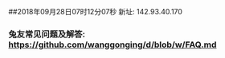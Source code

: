 ##2018年09月28日07时12分07秒 新址: 142.93.40.170
### 兔友常见问题及解答: https://github.com/wanggonging/d/blob/w/FAQ.md
